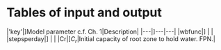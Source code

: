 # Tables of input and output


|'key'|]Model parameter c.f. Ch. 1|Description|
|---|]---|---|
|wbfunc|]   |   |
|stepsperday|]   |   |
|Cr|]$C_r$|Initial capacity of root zone to hold water. FPN.|